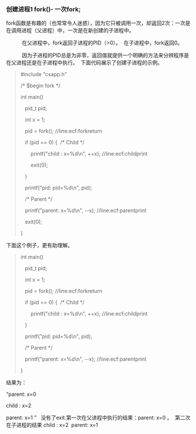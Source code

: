 ### 创建进程1 fork()- 一次fork;

fork函数是有趣的（也常常令人迷惑），因为它只被调用一次，却返回2次：一次是在调用进程（父进程）中，一次是在新创建的子进程中。

           在父进程中，fork返回子进程的PID（>0）。  在子进程中，fork返回0。

           因为子进程的PID总是为非零，返回值就提供一个明确的方法来分辨程序是在父进程还是在子进程中执行。  下面代码展示了创建子进程的示例。

> #include "csapp.h"
> 
> /\* $begin fork \*/
> 
> int main()
> 
>    pid_t pid;
> 
>    int x = 1;
> 
>    pid = fork(); //line:ecf:forkreturn
> 
>    if (pid == 0) {  /\* Child \*/
> 
>        printf("child : x=%d\n", ++x); //line:ecf:childprint
> 
>        exit(0);
> 
>    }
> 
>    printf("pid: pid=%d\n", pid);
> 
>    /\* Parent \*/
> 
>    printf("parent: x=%d\n", --x); //line:ecf:parentprint
> 
>    exit(0);
> 
> }

下面这个例子，更有助理解。

> int main()
> 
>    pid_t pid;
> 
>    int x = 1;
> 
>    pid = fork(); //line:ecf:forkreturn
> 
>    if (pid == 0) {  /\* Child \*/
> 
>        printf("child : x=%d\n", ++x); //line:ecf:childprint
> 
>    }
> 
>    printf("pid: pid=%d\n", pid);
> 
>    /\* Parent \*/
> 
>    printf("parent: x=%d\n", --x); //line:ecf:parentprint
> 
> }

结果为：

“parent: x=0

child : x=2

parent: x=1 ”   没有了exit.第一次在父进程中执行的结果：parent: x=0 。  第二次在子进程的结果 child : x=2  parent: x=1

